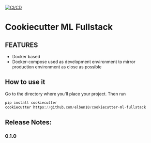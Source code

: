 [![CI/CD](https://github.com/elben10/cookiecutter-ml-fullstack/workflows/CI/CD/badge.svg)](https://github.com/elben10/cookiecutter-ml-fullstack/actions?query=workflow%3ACI%2FCD)

# Cookiecutter ML Fullstack

## FEATURES

- Docker based
- Docker-compose used as development environment to mirror production environment as close as possible

## How to use it

Go to the directory where you'll place your project. Then run

```python
pip install cookiecutter
cookiecutter https://github.com/elben10/cookiecutter-ml-fullstack
```

## Release Notes:

### 0.1.0
